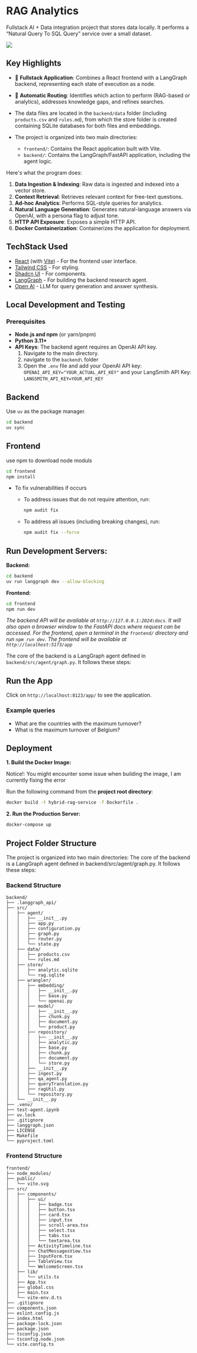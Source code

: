 # RAG Analytics

Fullstack AI + Data integration project that stores data locally. It performs a “Natural Query To SQL Query” service over a small dataset.

<img src="./20250904_172527.gif">



## Key Highlights

- 💬 **Fullstack Application**: Combines a React frontend with a LangGraph backend, representing each state of execution as a node.
- 🤔 **Automatic Routing**: Identifies which action to perform (RAG-based or analytics), addresses knowledge gaps, and refines searches.

- The data files are located in the `backend/data` folder (including `products.csv` and `rules.md`), from which the store folder is created containing SQLite databases for both files and embeddings.

- The project is organized into two main directories:

  - `frontend/`: Contains the React application built with Vite.
  - `backend/`: Contains the LangGraph/FastAPI application, including the agent logic.

Here's what the program does:

1. **Data Ingestion & Indexing**: Raw data is ingested and indexed into a vector store.
2. **Context Retrieval**: Retrieves relevant context for free-text questions.
3. **Ad-hoc Analytics**: Performs SQL-style queries for analytics.
4. **Natural Language Generation**: Generates natural-language answers via OpenAI, with a persona flag to adjust tone.
5. **HTTP API Exposure**: Exposes a simple HTTP API.
6. **Docker Containerization**: Containerizes the application for deployment.



<!-- <img src="./agent.png" title="Agent Flow" alt="Agent Flow" width="50%"> -->

## TechStack Used

- [React](https://reactjs.org/) (with [Vite](https://vitejs.dev/)) - For the frontend user interface.
- [Tailwind CSS](https://tailwindcss.com/) - For styling.
- [Shadcn UI](https://ui.shadcn.com/) - For components.
- [LangGraph](https://github.com/langchain-ai/langgraph) - For building the backend research agent.
- [Open AI](https://platform.openai.com/docs/models) - LLM for query generation and answer synthesis.


## Local Development and Testing

### Prerequisites

- **Node.js and npm** (or yarn/pnpm)
- **Python 3.11+**
- **API Keys**: The backend agent requires an OpenAI API key.
  1. Navigate to the main directory.
  2. navigate to the `backend\` folder
  3. Open the `.env` file and add your OpenAI API key: `OPENAI_API_KEY="YOUR_ACTUAL_API_KEY"` and your LangSmith API Key: `LANGSMITH_API_KEY=YOUR_API_KEY`

## Backend

Use `uv` as the package manager.


```bash
cd backend
uv sync
```

## Frontend

use npm to download node moduls
```bash
cd frontend
npm install
```

- To fix vulnerabilities if occurs 

   - To address issues that do not require attention, run:
      ```sh
      npm audit fix
      ```
   - To address all issues (including breaking changes), run:
     ```sh
     npm audit fix --force
     ```
## Run Development Servers:

**Backend:**

```bash
cd backend
uv run langgraph dev --allow-blocking
```

**Frontend:**

```bash
cd frontend
npm run dev
```

_The backend API will be available at `http://127.0.0.1:2024\docs`. It will also open a browser window to the FastAPI docs where request can be accessed. For the frontend, open a terminal in the `frontend/` directory and run `npm run dev`. The frontend will be available at `http://localhost:5173/app`_

The core of the backend is a LangGraph agent defined in `backend/src/agent/graph.py`. It follows these steps:

## Run the App

Click on `http://localhost:8123/app/` to see the application.

### Example queries 
- What are the countries with the maximum turnover? 
- What is the maximum turnover of Belgium? 


## Deployment

**1. Build the Docker Image:**

Notice!: You might encounter some issue when building the image, I am currently fixing the error

Run the following command from the **project root directory**: 

```bash
docker build -t hybrid-rag-service -f Dockerfile .
```

**2. Run the Production Server:**

```bash
docker-compose up
```

## Project Folder Structure 

The project is organized into two main directories:  The core of the backend is a LangGraph agent defined in backend/src/agent/graph.py. It follows these steps:

### Backend Structure
```
backend/
├── .langgraph_api/
├── src/
│   ├── agent/
│   │   ├── __init__.py
│   │   ├── app.py
│   │   ├── configuration.py
│   │   ├── graph.py
│   │   ├── router.py
│   │   └── state.py
│   ├── data/
│   │   ├── products.csv
│   │   └── rules.md
│   ├── store/
│   │   ├── analytic.sqlite
│   │   └── rag.sqlite
│   ├── wrangler/
│   │   ├── embedding/
│   │   │   ├── __init__.py
│   │   │   ├── base.py
│   │   │   └── openai.py
│   │   ├── model/
│   │   │   ├── __init__.py
│   │   │   ├── chunk.py
│   │   │   ├── document.py
│   │   │   └── product.py
│   │   ├── repository/
│   │   │   ├── __init__.py
│   │   │   ├── analytic.py
│   │   │   ├── base.py
│   │   │   ├── chunk.py
│   │   │   ├── document.py
│   │   │   └── store.py
│   │   ├── __init__.py
│   │   ├── ingest.py
│   │   ├── qa_agent.py
│   │   ├── queryTranslation.py
│   │   ├── ragUtil.py
│   │   └── repository.py
│   └── __init__.py
├── .venv/
├── test-agent.ipynb
├── uv.lock
├── .gitignore
├── langgraph.json
├── LICENSE
├── Makefile
└── pyproject.toml
```

### Frontend Structure
```
frontend/
├── node_modules/
├── public/
│   └── vite.svg
├── src/
│   ├── components/
│   │   ├── ui/
│   │   │   ├── badge.tsx
│   │   │   ├── button.tsx
│   │   │   ├── card.tsx
│   │   │   ├── input.tsx
│   │   │   ├── scroll-area.tsx
│   │   │   ├── select.tsx
│   │   │   ├── tabs.tsx
│   │   │   └── textarea.tsx
│   │   ├── ActivityTimeline.tsx
│   │   ├── ChatMessagesView.tsx
│   │   ├── InputForm.tsx
│   │   ├── TableView.tsx
│   │   └── WelcomeScreen.tsx
│   ├── lib/
│   │   └── utils.ts
│   ├── App.tsx
│   ├── global.css
│   ├── main.tsx
│   └── vite-env.d.ts
├── .gitignore
├── components.json
├── eslint.config.js
├── index.html
├── package-lock.json
├── package.json
├── tsconfig.json
├── tsconfig.node.json
└── vite.config.ts
```